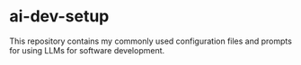 # ai-dev-setup
This repository contains my commonly used configuration files and prompts for using LLMs for software development.
